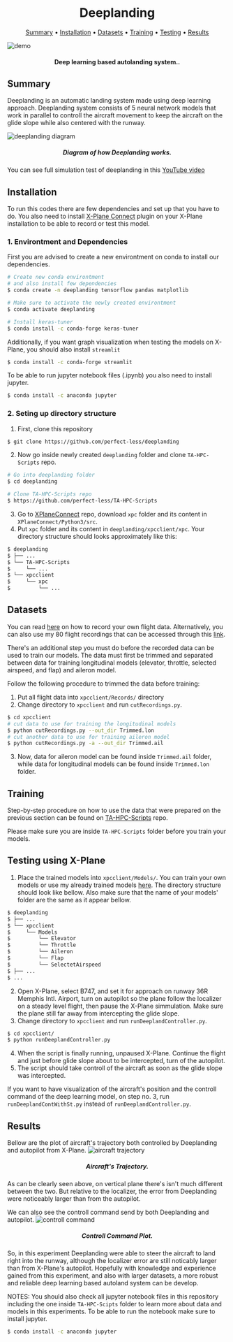 <h1 align="center">
    Deeplanding
</h1>

<p align="center">
  <a href="#Summary">Summary</a> •
  <a href="#Installation">Installation</a> •
  <a href="#Datasets">Datasets</a> •
  <a href="#Training">Training</a> •
  <a href="#Testing using X-Plane">Testing</a> •
  <a href="#Results">Results</a>
</p>


![demo](res/img/deeplandingdemo.gif)
<h4 align="center">Deep learning based autolanding system..</h4>

## Summary
Deeplanding is an automatic landing system made using deep learning approach. Deeplanding system consists of 5 neural network models that work in parallel to controll the aircraft movement to keep the aircraft on the glide slope while also centered with the runway.

![deeplanding diagram](res/img/ch2_gscontroller_4.jpg)
<h5 align="center">Diagram of how Deeplanding works.</h5>

You can see full simulation test of deeplanding in this [YouTube video](https://youtu.be/NRJc_1XePok)


## Installation
To run this codes there are few dependencies and set up that you have to do. You also need to install [X-Plane Connect](https://github.com/nasa/XPlaneConnect) plugin on your X-Plane installation to be able to record or test this model.


### 1. Environtment and Dependencies
First you are advised to create a new environtment on conda to install our dependencies.
```bash
# Create new conda environtment
# and also install few dependencies
$ conda create -n deeplanding tensorflow pandas matplotlib 

# Make sure to activate the newly created environtment
$ conda activate deeplanding

# Install keras-tuner
$ conda install -c conda-forge keras-tuner
```

Additionally, if you want graph visualization when testing the models on X-Plane, you should also install `streamlit`
```bash
$ conda install -c conda-forge streamlit 
```

To be able to run jupyter notebook files (.ipynb) you also need to install jupyter.
```bash
$ conda install -c anaconda jupyter 
```

### 2. Seting up directory structure
1. First, clone this repository
```bash
$ git clone https://github.com/perfect-less/deeplanding
```
2. Now go inside newly created `deeplanding` folder and clone `TA-HPC-Scripts` repo.
```bash
# Go into deeplanding folder
$ cd deeplanding

# Clone TA-HPC-Scripts repo
$ https://github.com/perfect-less/TA-HPC-Scripts
```
3. Go to [XPlaneConnect](https://github.com/nasa/XPlaneConnect) repo, download `xpc` folder and its content in `XPlaneConnect/Python3/src`. 
4. Put `xpc` folder and its content in `deeplanding/xpcclient/xpc`. Your directory structure should looks approximately like this:
```bash
$ deeplanding
$ ├── ...
$ └── TA-HPC-Scripts
$     └── ...
$ └── xpcclient
$     └── xpc
$         └── ...
```


## Datasets
You can read [here](how-to-record-flight-data.md) on how to record your own flight data. Alternatively, you can also use my 80 flight recordings that can be accessed through this [link](https://drive.google.com/file/d/1XndXPOW-HnZZo4P5uyb_17sEKGBRwjzn/view?usp=share_link).

There's an additional step you must do before the recorded data can be used to train our models. The data must first be trimmed and separated between data for training longitudinal models (elevator, throttle, selected airspeed, and flap) and aileron model.

Follow the following procedure to trimmed the data before training:

1. Put all flight data into ```xpcclient/Records/``` directory
2. Change directory to `xpcclient` and run `cutRecordings.py`.
```bash
$ cd xpcclient
# cut data to use for training the longitudinal models
$ python cutRecordings.py --out_dir Trimmed.lon
# cut another data to use for training aileron model
$ python cutRecordings.py -a --out_dir Trimmed.ail
```
3. Now, data for aileron model can be found inside `Trimmed.ail` folder, while data for longitudinal models can be found inside `Trimmed.lon` folder.


## Training
Step-by-step procedure on how to use the data that were prepared on the previous section can be found on [TA-HPC-Scripts](https://github.com/perfect-less/TA-HPC-Scripts) repo.

Please make sure you are inside `TA-HPC-Scripts` folder before you train your models.

## Testing using X-Plane
1. Place the trained models into `xpcclient/Models/`. You can train your own models or use my already trained models [here](https://drive.google.com/file/d/1p0XxyP4oqsGiQO9bRAGdYt7kgwQ6WNg9/view?usp=share_link). The directory structure should look like bellow. Also make sure that the name of your models' folder are the same as it appear bellow.
```bash
$ deeplanding
$ ├── ...
$ └── xpcclient
$     └── Models
$         └── Elevator
$         └── Throttle
$         └── Aileron
$         └── Flap
$         └── SelectetAirspeed
$ ├── ...
$ ...
```
2. Open X-Plane, select B747, and set it for approach on runway 36R Memphis Intl. Airport, turn on autopilot so the plane follow the localizer on a steady level flight, then pause the X-Plane simmulation. Make sure the plane still far away from intercepting the glide slope.
3. Change directory to `xpcclient` and run `runDeeplandController.py`.
```bash
$ cd xpcclient/
$ python runDeeplandController.py
```
4. When the script is finally running, unpaused X-Plane. Continue the flight and just before glide slope about to be intercepted, turn of the autopilot.
5. The script should take controll of the aircraft as soon as the glide slope was intercepted.

If you want to have visualization of the aircraft's position and the controll command of the deep learning model, on step no. 3, run `runDeeplandContWithSt.py` instead of `runDeeplandController.py`.

## Results
Bellow are the plot of aircraft's trajectory both controlled by Deeplanding and autopilot from X-Plane.
![aircraft trajectory](figs/ch4_position_comp.png)
<h5 align="center">Aircraft's Trajectory.</h5>

As can be clearly seen above, on vertical plane there's isn't much different between the two. But relative to the localizer, the error from Deeplanding were noticeably larger than from the autopilot.

We can also see the controll command send by both Deeplanding and autopilot.
![controll command](figs/ch4_sim_command.png)
<h5 align="center">Controll Command Plot.</h5>

So, in this experiment Deeplanding were able to steer the aircraft to land right into the runway, although the localizer error are still noticably larger than from X-Plane's autopilot. Hopefully with knowledge and experience gained from this experiment, and also with larger datasets, a more robust and reliable deep learning based autoland system can be develop.

NOTES: You should also check all jupyter notebook files in this repository including the one inside `TA-HPC-Scipts` folder to learn more about data and models in this experiments. To be able to run the notebook make sure to install jupyter.
```bash
$ conda install -c anaconda jupyter
```